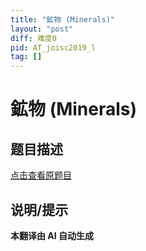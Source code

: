```yaml
---
title: "鉱物 (Minerals)"
layout: "post"
diff: 难度0
pid: AT_joisc2019_l
tag: []
---
```


# 鉱物 (Minerals)

## 题目描述

[点击查看原题目](https://atcoder.jp/contests/joisc2019/tasks/joisc2019_l)

## 说明/提示

**本翻译由 AI 自动生成**

